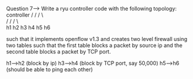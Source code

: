 Question 7--> Write a ryu controller code with the following topology: controller / / / \ \
/ / / \ \
h1 h2 h3 h4 h5 h6

such that it implements openflow v1.3 and creates two level firewall using two tables such that the first table blocks a packet by source ip and the second table blocks a packet by TCP port.

h1-->h2 (block by ip) h3-->h4 (block by TCP port, say 50,000) h5-->h6 (should be able to ping each other)
